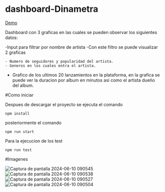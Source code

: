 # dashboard-Dinametra

[Demo](https://krauts1.github.io/dashboard-Dinametra/)

Dashboard con 3 graficas en las cuales se pueden observar los siguientes datos:

-Input para filtrar por nombre de artista
  -Con este filtro se puede visualizar 2 graficas
  
    - Numero de seguidores y popularidad del artista.
    - Generos en los cuales entra el artista.

- Grafico de los ultimos 20 lanzamientos en la plataforma, en la grafica se puede ver la duracion por album en minutos asi como el artista dueño del album.

#Como iniciar

Despues de descargar el proyecto se ejecuta el comando
    
    npm install
    
posteriormente el comando 
    
    npm run start

Para la ejecucion de los test

    npm run test

#Imagenes

![Captura de pantalla 2024-06-10 090545](https://github.com/krauts1/dashboard-Dinametra/assets/72150326/d6cf938e-ee51-407b-9ea4-eebbc8e1ca55)
![Captura de pantalla 2024-06-10 090538](https://github.com/krauts1/dashboard-Dinametra/assets/72150326/3625dcf4-79d7-497e-8294-83761ebd1498)
![Captura de pantalla 2024-06-10 090527](https://github.com/krauts1/dashboard-Dinametra/assets/72150326/e117b89b-c118-4811-bd3a-a1082db9cbe4)
![Captura de pantalla 2024-06-10 090504](https://github.com/krauts1/dashboard-Dinametra/assets/72150326/d8abbc19-6161-47f0-8a7c-01a971d30704)

